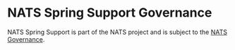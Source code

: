 # NATS Spring Support Governance

NATS Spring Support is part of the NATS project and is subject to the [NATS Governance](https://github.com/nats-io/nats-general/blob/master/GOVERNANCE.md).
